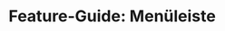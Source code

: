 # Feature-Guide: Menüleiste

<!-- Erklärung zu / Anwendung von:

File | Optionen / Basisordner / Einstellungen | Help -->
